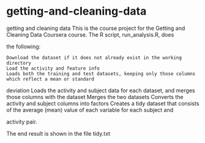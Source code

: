 # getting-and-cleaning-data
getting and cleaning data
This is the course project for the Getting and Cleaning Data Coursera course. The R script, run_analysis.R, does 

the following:

    Download the dataset if it does not already exist in the working directory
    Load the activity and feature info
    Loads both the training and test datasets, keeping only those columns which reflect a mean or standard 

deviation
    Loads the activity and subject data for each dataset, and merges those columns with the dataset
    Merges the two datasets
    Converts the activity and subject columns into factors
    Creates a tidy dataset that consists of the average (mean) value of each variable for each subject and 

activity pair.

The end result is shown in the file tidy.txt
